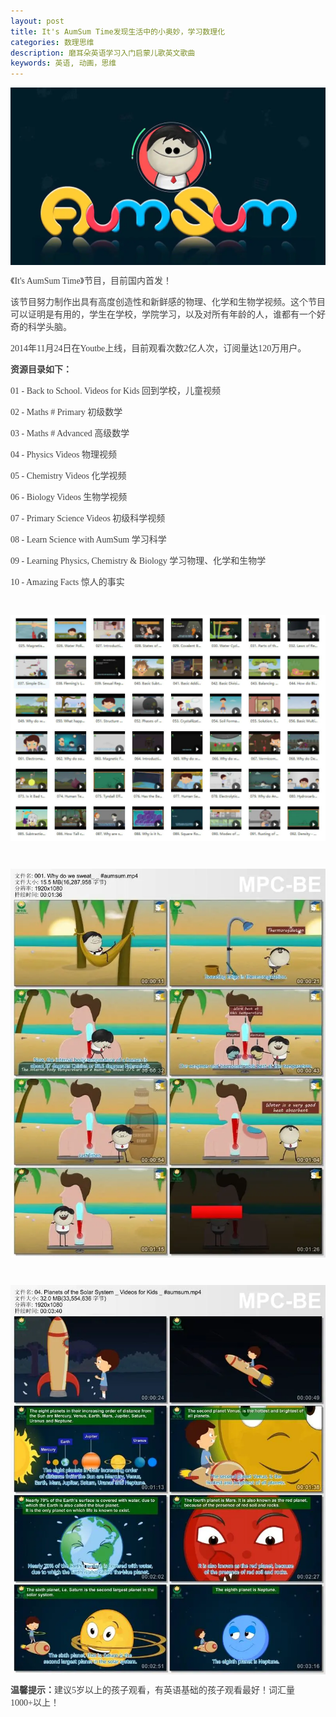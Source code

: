 ```yaml
---
layout: post
title: It's AumSum Time发现生活中的小奥妙，学习数理化
categories: 数理思维
description: 磨耳朵英语学习入门启蒙儿歌英文歌曲
keywords: 英语, 动画，思维
---
```

<div class="image-package" style="margin:0px;text-align:center;font-size:0px;color:#404040;font-family:-apple-system, BlinkMacSystemFont, &quot;background-color:#FFFFFF;">
	<div class="image-container" style="background-color:transparent;margin:0px auto;">
		<div class="image-container-fill">
		</div>
		<div class="image-view">
			<img class="" src="/public/33280-bf733b6b6a67dec9.webp" style="width:auto;height:auto;" /> 
		</div>
	</div>
</div>
<p style="color:#404040;font-family:Georgia, &quot;font-size:16px;background-color:#FFFFFF;">
	《It's AumSum Time》节目，目前国内首发！
</p>
<p style="color:#404040;font-family:Georgia, &quot;font-size:16px;background-color:#FFFFFF;">
	该节目努力制作出具有高度创造性和新鲜感的物理、化学和生物学视频。这个节目可以证明是有用的，学生在学校，学院学习，以及对所有年龄的人，谁都有一个好奇的科学头脑。
</p>
<p style="color:#404040;font-family:Georgia, &quot;font-size:16px;background-color:#FFFFFF;">
	2014年11月24日在Youtbe上线，目前观看次数2亿人次，订阅量达120万用户。
</p>

<p style="color:#404040;font-family:Georgia, &quot;font-size:16px;background-color:#FFFFFF;">
	<span style="font-weight:600;">资源目录如下：</span> 
</p>
<p style="color:#404040;font-family:Georgia, &quot;font-size:16px;background-color:#FFFFFF;">
	01 - Back to School. Videos for Kids 回到学校，儿童视频
</p>
<p style="color:#404040;font-family:Georgia, &quot;font-size:16px;background-color:#FFFFFF;">
	02 - Maths # Primary 初级数学
</p>
<p style="color:#404040;font-family:Georgia, &quot;font-size:16px;background-color:#FFFFFF;">
	03 - Maths # Advanced 高级数学
</p>
<p style="color:#404040;font-family:Georgia, &quot;font-size:16px;background-color:#FFFFFF;">
	04 - Physics Videos 物理视频
</p>
<p style="color:#404040;font-family:Georgia, &quot;font-size:16px;background-color:#FFFFFF;">
	05 - Chemistry Videos 化学视频
</p>
<p style="color:#404040;font-family:Georgia, &quot;font-size:16px;background-color:#FFFFFF;">
	06 - Biology Videos 生物学视频
</p>
<p style="color:#404040;font-family:Georgia, &quot;font-size:16px;background-color:#FFFFFF;">
	07 - Primary Science Videos 初级科学视频
</p>
<p style="color:#404040;font-family:Georgia, &quot;font-size:16px;background-color:#FFFFFF;">
	08 - Learn Science with AumSum 学习科学
</p>
<p style="color:#404040;font-family:Georgia, &quot;font-size:16px;background-color:#FFFFFF;">
	09 - Learning Physics, Chemistry &amp; Biology 学习物理、化学和生物学
</p>
<p style="color:#404040;font-family:Georgia, &quot;font-size:16px;background-color:#FFFFFF;">
	10 - Amazing Facts 惊人的事实
</p>
<p style="color:#404040;font-family:Georgia, &quot;font-size:16px;background-color:#FFFFFF;">
	<br />
</p>
<div class="image-package" style="margin:0px;text-align:center;font-size:0px;color:#404040;font-family:Georgia, &quot;background-color:#FFFFFF;">
	<div class="image-container" style="background-color:transparent;margin:0px auto;">
		<div class="image-container-fill">
		</div>
		<div class="image-view">
			<img class="" src="/public/33280-0bf65489be3f443e.webp" style="width:auto;height:auto;" /> 
		</div>
	</div>
</div>
<p style="color:#404040;font-family:Georgia, &quot;font-size:16px;background-color:#FFFFFF;">
	<br />
</p>
<div class="image-package" style="margin:0px;text-align:center;font-size:0px;color:#404040;font-family:Georgia, &quot;background-color:#FFFFFF;">
	<div class="image-container" style="background-color:transparent;margin:0px auto;">
		<div class="image-container-fill">
		</div>
		<div class="image-view">
			<img class="" src="/public/33280-82ce12b9e2f882ad.webp" style="width:auto;height:auto;" /> 
		</div>
	</div>
</div>
<p style="color:#404040;font-family:Georgia, &quot;font-size:16px;background-color:#FFFFFF;">
	<br />
</p>
<div class="image-package" style="margin:0px;text-align:center;font-size:0px;color:#404040;font-family:Georgia, &quot;background-color:#FFFFFF;">
	<div class="image-container" style="background-color:transparent;margin:0px auto;">
		<div class="image-container-fill">
		</div>
		<div class="image-view">
			<img class="" src="/public/33280-18d1e57263a275ac.webp" style="width:auto;height:auto;" /> 
		</div>
	</div>
</div>
<p style="color:#404040;font-family:Georgia, &quot;font-size:16px;background-color:#FFFFFF;">
	<span style="font-weight:600;">温馨提示：</span>建议5岁以上的孩子观看，有英语基础的孩子观看最好！词汇量1000+以上！
</p>


